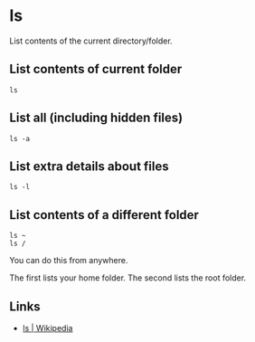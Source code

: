 # ls

List contents of the current directory/folder.


## List contents of current folder

	ls


## List all (including hidden files)

	ls -a


## List extra details about files

	ls -l


## List contents of a different folder

	ls ~
	ls /

You can do this from anywhere.

The first lists your home folder.
The second lists the root folder.


## Links

- [ls | Wikipedia](http://en.wikipedia.org/wiki/Ls)
